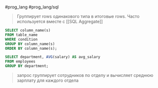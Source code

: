 #prog_lang #prog_lang/sql 

> Группирует rows одинакового типа в итоговые rows. Часто используется вместе с [[SQL Aggregate]]

```sql
SELECT column_name(s)
FROM table_name
WHERE condition
GROUP BY column_name(s)  
ORDER BY column_name(s);
```
```sql
SELECT department, AVG(salary) AS avg_salary
FROM employees
GROUP BY department;
```
> запрос группирует сотрудников по отделу и вычисляет среднюю зарплату для каждого отдела